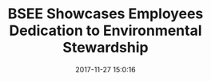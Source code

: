 ---
"title": "BSEE Showcases Employees Dedication to Environmental Stewardship"
"date": "2017-11-27 15:0:16"
"feed_name": "BSEE"
"feed_website": "https://www.bsee.gov/"
"feed_rss": "https://www.bsee.gov/feed/news-items/rss.xml"
"link": "https://www.bsee.gov/newsroom/latest-news/statements-and-releases/press-releases/bsee-showcases-employees-dedication-to"
"file": "_posts/2017-11-27-15-0-16_BSEE_2da19dc4f2983485a08dd0403290fcdec85373c8.md"
"accident": "0"
"drilling": "0"
"dead": "0"
"injured": "0"
---